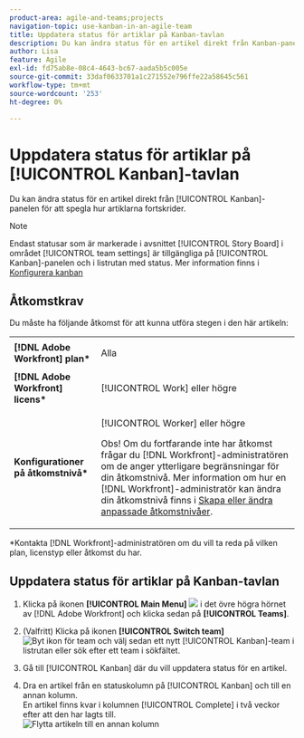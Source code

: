 ```yaml
---
product-area: agile-and-teams;projects
navigation-topic: use-kanban-in-an-agile-team
title: Uppdatera status för artiklar på Kanban-tavlan
description: Du kan ändra status för en artikel direkt från Kanban-panelen för att spegla hur artiklarna fortskrider.
author: Lisa
feature: Agile
exl-id: fd75ab8e-08c4-4643-bc67-aada5b5c005e
source-git-commit: 33daf0633701a1c271552e796ffe22a58645c561
workflow-type: tm+mt
source-wordcount: '253'
ht-degree: 0%

---
```


# Uppdatera status för artiklar på [!UICONTROL Kanban]-tavlan

Du kan ändra status för en artikel direkt från [!UICONTROL Kanban]-panelen för att spegla hur artiklarna fortskrider.

>[!NOTE]
>
>Endast statusar som är markerade i avsnittet [!UICONTROL Story Board] i området [!UICONTROL team settings] är tillgängliga på [!UICONTROL Kanban]-panelen och i listrutan med status. Mer information finns i [Konfigurera kanban](../../agile/get-started-with-agile-in-workfront/configure-kanban.md)

## Åtkomstkrav

Du måste ha följande åtkomst för att kunna utföra stegen i den här artikeln:

<table style="table-layout:auto"> 
 <col> 
 <col> 
 <tbody> 
  <tr> 
   <td role="rowheader"><strong>[!DNL Adobe Workfront] plan*</strong></td> 
   <td> <p>Alla</p> </td> 
  </tr> 
  <tr> 
   <td role="rowheader"><strong>[!DNL Adobe Workfront] licens*</strong></td> 
   <td> <p>[!UICONTROL Work] eller högre</p> </td> 
  </tr> 
  <tr> 
   <td role="rowheader"><strong>Konfigurationer på åtkomstnivå*</strong></td> 
   <td> <p>[!UICONTROL Worker] eller högre</p> <p>Obs! Om du fortfarande inte har åtkomst frågar du [!DNL Workfront]-administratören om de anger ytterligare begränsningar för din åtkomstnivå. Mer information om hur en [!DNL Workfront]-administratör kan ändra din åtkomstnivå finns i <a href="../../administration-and-setup/add-users/configure-and-grant-access/create-modify-access-levels.md" class="MCXref xref">Skapa eller ändra anpassade åtkomstnivåer</a>.</p> </td> 
  </tr> 
 </tbody> 
</table>

&#42;Kontakta [!DNL Workfront]-administratören om du vill ta reda på vilken plan, licenstyp eller åtkomst du har.

## Uppdatera status för artiklar på Kanban-tavlan

1. Klicka på ikonen **[!UICONTROL Main Menu]** ![](assets/main-menu-icon.png) i det övre högra hörnet av [!DNL Adobe Workfront] och klicka sedan på **[!UICONTROL Teams]**.

1. (Valfritt) Klicka på ikonen **[!UICONTROL Switch team]** ![Byt ikon för team](assets/switch-team-icon.png) och välj sedan ett nytt [!UICONTROL Kanban]-team i listrutan eller sök efter ett team i sökfältet.

1. Gå till [!UICONTROL Kanban] där du vill uppdatera status för en artikel.
1. Dra en artikel från en statuskolumn på [!UICONTROL Kanban] och till en annan kolumn.\
   En artikel finns kvar i kolumnen [!UICONTROL Complete] i två veckor efter att den har lagts till.\
   ![Flytta artikeln till en annan kolumn](assets/agile-storyboard-progress.png)
